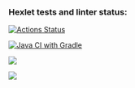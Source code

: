 ### Hexlet tests and linter status:
[![Actions Status](https://github.com/dtarakanova/java-project-78/workflows/hexlet-check/badge.svg)](https://github.com/dtarakanova/java-project-78/actions)

[![Java CI with Gradle](https://github.com/dtarakanova/java-project-78/actions/workflows/main.yml/badge.svg)](https://github.com/dtarakanova/java-project-78/actions/workflows/main.yml)

<a href="https://codeclimate.com/github/dtarakanova/java-project-78/maintainability"><img src="https://api.codeclimate.com/v1/badges/823757046f641e4d7f60/maintainability" /></a>

<a href="https://codeclimate.com/github/dtarakanova/java-project-78/test_coverage"><img src="https://api.codeclimate.com/v1/badges/823757046f641e4d7f60/test_coverage" /></a>

